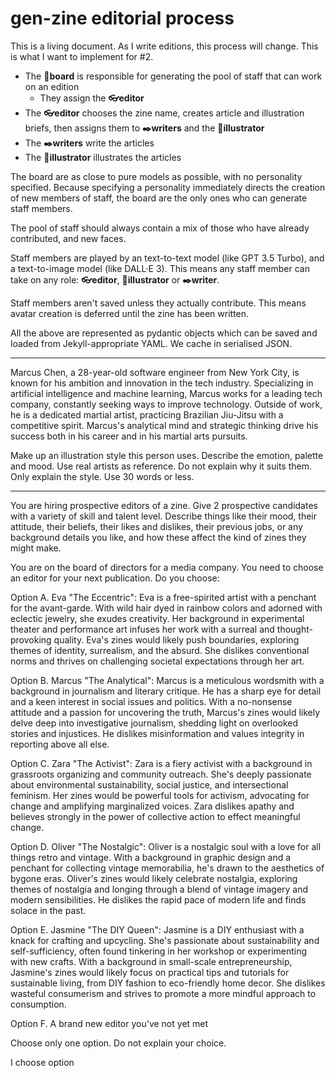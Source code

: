 # gen-zine editorial process

This is a living document. As I write editions, this process will change. This is what I want to implement for #2.

* The **🧭board** is responsible for generating the pool of staff that can work on an edition
    * They assign the **👓editor**
* The **👓editor** chooses the zine name, creates article and illustration briefs, then assigns them to **✒️writers** and the **🎨illustrator**
* The **✒️writers** write the articles
* The **🎨illustrator** illustrates the articles

The board are as close to pure models as possible, with no personality specified. Because specifying a personality immediately directs the creation of new members of staff, the board are the only ones who can generate staff members.

The pool of staff should always contain a mix of those who have already contributed, and new faces.

Staff members are played by an text-to-text model (like GPT 3.5 Turbo), and a text-to-image model (like DALL·E 3). This means any staff member can take on any role: **👓editor**, **🎨illustrator** or **✒️writer**.

Staff members aren't saved unless they actually contribute. This means avatar creation is deferred until the zine has been written.

All the above are represented as pydantic objects which can be saved and loaded from Jekyll-appropriate YAML. We cache in serialised JSON.

---

Marcus Chen, a 28-year-old software engineer from New York City, is known for his ambition and innovation in the tech industry. Specializing in artificial intelligence and machine learning, Marcus works for a leading tech company, constantly seeking ways to improve technology. Outside of work, he is a dedicated martial artist, practicing Brazilian Jiu-Jitsu with a competitive spirit. Marcus's analytical mind and strategic thinking drive his success both in his career and in his martial arts pursuits.

Make up an illustration style this person uses. Describe the emotion, palette and mood. Use real artists as reference. Do not explain why it suits them. Only explain the style. Use 30 words or less.

---

You are hiring prospective editors of a zine. Give 2 prospective candidates with a variety of skill and talent level. Describe things like their mood, their attitude, their beliefs, their likes and dislikes, their previous jobs, or any background details you like, and how these affect the kind of zines they might make.

You are on the board of directors for a media company. You need to choose an editor for your next publication. Do you choose:

Option A. Eva "The Eccentric": Eva is a free-spirited artist with a penchant for the avant-garde. With wild hair dyed in rainbow colors and adorned with eclectic jewelry, she exudes creativity. Her background in experimental theater and performance art infuses her work with a surreal and thought-provoking quality. Eva's zines would likely push boundaries, exploring themes of identity, surrealism, and the absurd. She dislikes conventional norms and thrives on challenging societal expectations through her art.

Option B. Marcus "The Analytical": Marcus is a meticulous wordsmith with a background in journalism and literary critique. He has a sharp eye for detail and a keen interest in social issues and politics. With a no-nonsense attitude and a passion for uncovering the truth, Marcus's zines would likely delve deep into investigative journalism, shedding light on overlooked stories and injustices. He dislikes misinformation and values integrity in reporting above all else.

Option C. Zara "The Activist": Zara is a fiery activist with a background in grassroots organizing and community outreach. She's deeply passionate about environmental sustainability, social justice, and intersectional feminism. Her zines would be powerful tools for activism, advocating for change and amplifying marginalized voices. Zara dislikes apathy and believes strongly in the power of collective action to effect meaningful change.

Option D. Oliver "The Nostalgic": Oliver is a nostalgic soul with a love for all things retro and vintage. With a background in graphic design and a penchant for collecting vintage memorabilia, he's drawn to the aesthetics of bygone eras. Oliver's zines would likely celebrate nostalgia, exploring themes of nostalgia and longing through a blend of vintage imagery and modern sensibilities. He dislikes the rapid pace of modern life and finds solace in the past.

Option E. Jasmine "The DIY Queen": Jasmine is a DIY enthusiast with a knack for crafting and upcycling. She's passionate about sustainability and self-sufficiency, often found tinkering in her workshop or experimenting with new crafts. With a background in small-scale entrepreneurship, Jasmine's zines would likely focus on practical tips and tutorials for sustainable living, from DIY fashion to eco-friendly home decor. She dislikes wasteful consumerism and strives to promote a more mindful approach to consumption.

Option F. A brand new editor you've not yet met

Choose only one option. Do not explain your choice.

I choose option 